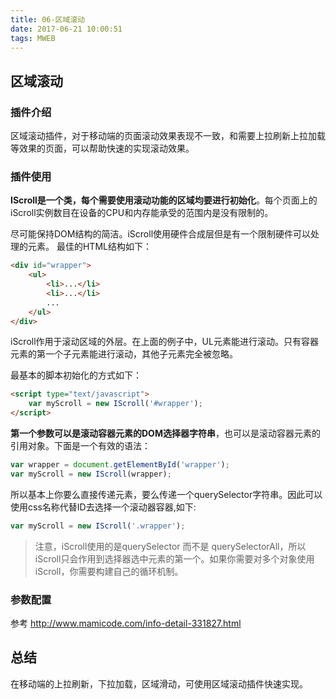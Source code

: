 ```yaml
---
title: 06-区域滚动
date: 2017-06-21 10:00:51
tags: MWEB
---
```


## 区域滚动

### 插件介绍

区域滚动插件，对于移动端的页面滚动效果表现不一致，和需要上拉刷新上拉加载等效果的页面，可以帮助快速的实现滚动效果。

### 插件使用

**IScroll是一个类，每个需要使用滚动功能的区域均要进行初始化**。每个页面上的iScroll实例数目在设备的CPU和内存能承受的范围内是没有限制的。

尽可能保持DOM结构的简洁。iScroll使用硬件合成层但是有一个限制硬件可以处理的元素。
最佳的HTML结构如下：

```html
<div id="wrapper">
    <ul>
        <li>...</li>
        <li>...</li>
        ...
    </ul>
</div>
```

iScroll作用于滚动区域的外层。在上面的例子中，UL元素能进行滚动。只有容器元素的第一个子元素能进行滚动，其他子元素完全被忽略。

最基本的脚本初始化的方式如下：

```html
<script type="text/javascript">
    var myScroll = new IScroll('#wrapper');
</script>
```

**第一个参数可以是滚动容器元素的DOM选择器字符串**，也可以是滚动容器元素的引用对象。下面是一个有效的语法：

```js
var wrapper = document.getElementById('wrapper');
var myScroll = new IScroll(wrapper);
```

所以基本上你要么直接传递元素，要么传递一个querySelector字符串。因此可以使用css名称代替ID去选择一个滚动器容器,如下:

```js
var myScroll = new IScroll('.wrapper');
```

> 注意，iScroll使用的是querySelector 而不是 querySelectorAll，所以iScroll只会作用到选择器选中元素的第一个。如果你需要对多个对象使用iScroll，你需要构建自己的循环机制。



### 参数配置

参考 http://www.mamicode.com/info-detail-331827.html

## 总结

在移动端的上拉刷新，下拉加载，区域滑动，可使用区域滚动插件快速实现。